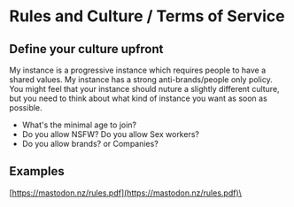 # Rules and Culture / Terms of Service

## Define your culture upfront

My instance is a progressive instance which requires people to have a shared values. My instance has a strong anti-brands/people only policy. You might feel that your instance should nuture a slightly different culture, but you need to think about what kind of instance you want as soon as possible.

* What's the minimal age to join?
* Do you allow NSFW? Do you allow Sex workers?
* Do you allow brands? or Companies?

## Examples

[https://mastodon.nz/rules.pdf](https://mastodon.nz/rules.pdf)\
